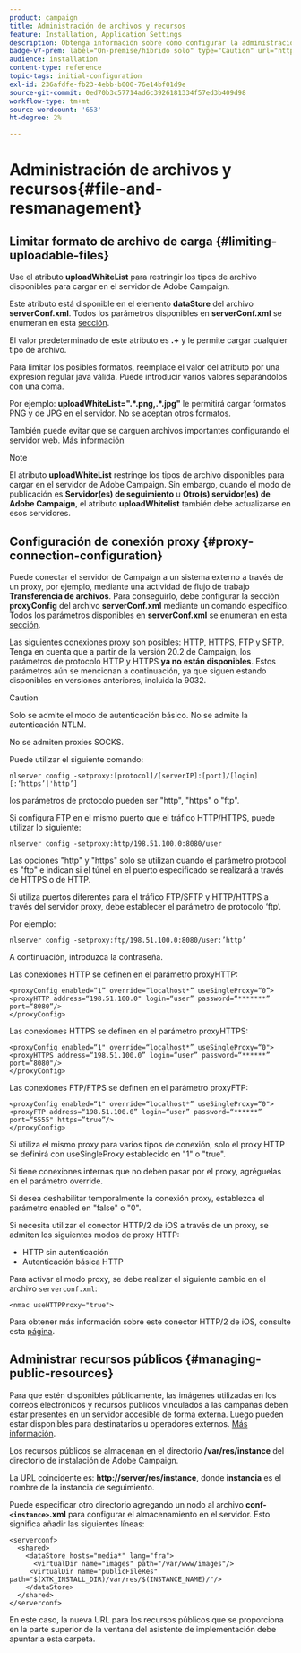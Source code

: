 ```yaml
---
product: campaign
title: Administración de archivos y recursos
feature: Installation, Application Settings
description: Obtenga información sobre cómo configurar la administración de archivos y recursos en Campaign
badge-v7-prem: label="On-premise/híbrido solo" type="Caution" url="https://experienceleague.adobe.com/docs/campaign-classic/using/installing-campaign-classic/architecture-and-hosting-models/hosting-models-lp/hosting-models.html?lang=es" tooltip="Se aplica solo a implementaciones On-premise e híbridas"
audience: installation
content-type: reference
topic-tags: initial-configuration
exl-id: 236afdfe-fb23-4ebb-b000-76e14bf01d9e
source-git-commit: 0ed70b3c57714ad6c3926181334f57ed3b409d98
workflow-type: tm+mt
source-wordcount: '653'
ht-degree: 2%

---
```


# Administración de archivos y recursos{#file-and-resmanagement}



## Limitar formato de archivo de carga {#limiting-uploadable-files}

Use el atributo **uploadWhiteList** para restringir los tipos de archivo disponibles para cargar en el servidor de Adobe Campaign.

Este atributo está disponible en el elemento **dataStore** del archivo **serverConf.xml**. Todos los parámetros disponibles en **serverConf.xml** se enumeran en esta [sección](../../installation/using/the-server-configuration-file.md).

El valor predeterminado de este atributo es **.+** y le permite cargar cualquier tipo de archivo.

Para limitar los posibles formatos, reemplace el valor del atributo por una expresión regular java válida. Puede introducir varios valores separándolos con una coma.

Por ejemplo: **uploadWhiteList=&quot;.&#42;.png,.&#42;.jpg&quot;** le permitirá cargar formatos PNG y de JPG en el servidor. No se aceptan otros formatos.

También puede evitar que se carguen archivos importantes configurando el servidor web. [Más información](web-server-configuration.md)

>[!NOTE]
>
>El atributo **uploadWhiteList** restringe los tipos de archivo disponibles para cargar en el servidor de Adobe Campaign. Sin embargo, cuando el modo de publicación es **Servidor(es) de seguimiento** u **Otro(s) servidor(es) de Adobe Campaign**, el atributo **uploadWhitelist** también debe actualizarse en esos servidores.

## Configuración de conexión proxy {#proxy-connection-configuration}

Puede conectar el servidor de Campaign a un sistema externo a través de un proxy, por ejemplo, mediante una actividad de flujo de trabajo **Transferencia de archivos**. Para conseguirlo, debe configurar la sección **proxyConfig** del archivo **serverConf.xml** mediante un comando específico. Todos los parámetros disponibles en **serverConf.xml** se enumeran en esta [sección](../../installation/using/the-server-configuration-file.md).

Las siguientes conexiones proxy son posibles: HTTP, HTTPS, FTP y SFTP. Tenga en cuenta que a partir de la versión 20.2 de Campaign, los parámetros de protocolo HTTP y HTTPS **ya no están disponibles**. Estos parámetros aún se mencionan a continuación, ya que siguen estando disponibles en versiones anteriores, incluida la 9032.

>[!CAUTION]
>
>Solo se admite el modo de autenticación básico. No se admite la autenticación NTLM.
>
>No se admiten proxies SOCKS.
>

Puede utilizar el siguiente comando:

```
nlserver config -setproxy:[protocol]/[serverIP]:[port]/[login][:‘https’|'http’]
```

los parámetros de protocolo pueden ser &quot;http&quot;, &quot;https&quot; o &quot;ftp&quot;.

Si configura FTP en el mismo puerto que el tráfico HTTP/HTTPS, puede utilizar lo siguiente:

```
nlserver config -setproxy:http/198.51.100.0:8080/user
```

Las opciones &quot;http&quot; y &quot;https&quot; solo se utilizan cuando el parámetro protocol es &quot;ftp&quot; e indican si el túnel en el puerto especificado se realizará a través de HTTPS o de HTTP.

Si utiliza puertos diferentes para el tráfico FTP/SFTP y HTTP/HTTPS a través del servidor proxy, debe establecer el parámetro de protocolo ‘ftp’.


Por ejemplo:

```
nlserver config -setproxy:ftp/198.51.100.0:8080/user:’http’
```

A continuación, introduzca la contraseña.

Las conexiones HTTP se definen en el parámetro proxyHTTP:

```
<proxyConfig enabled=“1” override=“localhost*” useSingleProxy=“0”>
<proxyHTTP address=“198.51.100.0" login=“user” password=“*******” port=“8080”/>
</proxyConfig>
```

Las conexiones HTTPS se definen en el parámetro proxyHTTPS:

```
<proxyConfig enabled=“1" override=“localhost*” useSingleProxy=“0">
<proxyHTTPS address=“198.51.100.0” login=“user” password=“******” port=“8080"/>
</proxyConfig>
```

Las conexiones FTP/FTPS se definen en el parámetro proxyFTP:

```
<proxyConfig enabled=“1" override=“localhost*” useSingleProxy=“0">
<proxyFTP address=“198.51.100.0” login=“user” password=“******” port=“5555" https=”true”/>
</proxyConfig>
```

Si utiliza el mismo proxy para varios tipos de conexión, solo el proxy HTTP se definirá con useSingleProxy establecido en &quot;1&quot; o &quot;true&quot;.

Si tiene conexiones internas que no deben pasar por el proxy, agréguelas en el parámetro override.

Si desea deshabilitar temporalmente la conexión proxy, establezca el parámetro enabled en &quot;false&quot; o &quot;0&quot;.

Si necesita utilizar el conector HTTP/2 de iOS a través de un proxy, se admiten los siguientes modos de proxy HTTP:

* HTTP sin autenticación
* Autenticación básica HTTP

Para activar el modo proxy, se debe realizar el siguiente cambio en el archivo `serverconf.xml`:

```
<nmac useHTTPProxy="true">
```

Para obtener más información sobre este conector HTTP/2 de iOS, consulte esta [página](../../delivery/using/about-mobile-app-channel.md).

## Administrar recursos públicos {#managing-public-resources}

Para que estén disponibles públicamente, las imágenes utilizadas en los correos electrónicos y recursos públicos vinculados a las campañas deben estar presentes en un servidor accesible de forma externa. Luego pueden estar disponibles para destinatarios u operadores externos. [Más información](../../installation/using/deploying-an-instance.md#managing-public-resources).

Los recursos públicos se almacenan en el directorio **/var/res/instance** del directorio de instalación de Adobe Campaign.

La URL coincidente es: **http://server/res/instance**, donde **instancia** es el nombre de la instancia de seguimiento.

Puede especificar otro directorio agregando un nodo al archivo **conf-`<instance>`.xml** para configurar el almacenamiento en el servidor. Esto significa añadir las siguientes líneas:

```
<serverconf>
  <shared>
    <dataStore hosts="media*" lang="fra">
      <virtualDir name="images" path="/var/www/images"/>
     <virtualDir name="publicFileRes" path="$(XTK_INSTALL_DIR)/var/res/$(INSTANCE_NAME)/"/>
    </dataStore>
  </shared>
</serverconf>
```

En este caso, la nueva URL para los recursos públicos que se proporciona en la parte superior de la ventana del asistente de implementación debe apuntar a esta carpeta.
